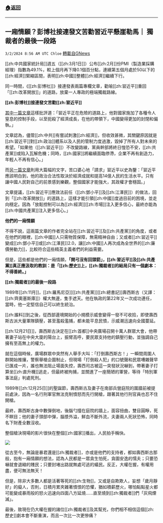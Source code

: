 ###  [:house:返回](README.md)
---


## 一廂情願？彭博社接連發文苦勸習近平懸崖勒馬｜ 獨裁者的最後一段路
`3/2/2024 8:56 AM UTC Chloe` [轉載自GNews](https://gnews.org/articles/2358644)


  
[[zh:中共國家統計局]]週五（[[zh:3月1日]]）公布[[zh:2月]]份PMI（製造業採購經理）指數為49.1%，較上個月再下降0.1個百分點，連續第五個月處於50以下的[[zh:經濟]]緊縮區間，表明[[zh:中國]]整體[[zh:經濟]]繼續下行。

同一時間，《[[zh:彭博社]]》接連發表兩篇專欄文章，勸喻[[zh:習近平]]重回「[[zh:改革開放]]」的道路，放棄一人專政的極端獨裁路線。

**[[zh:彭博社]]接連發文苦勸[[zh:習近平]]**

  

[其中一篇文章](https://www.bloomberg.com/news/features/2024-02-29/xi-s-one-man-rule-over-china-s-economy-is-spurring-unrest)這樣批評道：「習近平正在危險的道路上，他對國家施加了各種令人窒息的控制手段，以至扼殺了經濟成長，在他的帶領下，中國變得更加的封閉和偏執。」

  

文章認為，儘管[[zh:中共]]有嘗試刺激[[zh:經濟]]，但收效甚微，其關鍵原因就是[[zh:習近平]]對[[zh:政治]]體系以及人民的管制力度過激，毀掉了所有人對未來的希望。「如果他（[[zh:習近平]]）不改變路線，黨員幹部將終日惶恐不安，[[zh:共產黨]]或陷入瓦解危機；同時，[[zh:國家]]將繼續面臨停滯，企業不再有創造力，年輕人不再有信心。」

  

而[另一篇文章](https://www.bloomberg.com/opinion/articles/2024-02-29/china-economy-xi-needs-to-look-backward-to-move-forward)則用大篇幅的文字，苦口婆心地「請求」習近平以史為鑒：「習近平應該明白到，他的政治合法性取決於經濟成就和提高14億人民的生活水平。只有讓中國人民對自己的前景感到樂觀，整個國家才能強大，其政權才會穩固。」

  

文章提議，[[zh:習近平]]應效法前任（[[zh:鄧小平]]及[[zh:江澤民]]）的做法，回到「[[zh:改革開放]]」的道路上，這樣才能引領[[zh:中國]]度過目前的困境，並走向穩定。因為「放鬆控制可以為[[zh:經濟]][[zh:市場]]注入更多信心，最終亦能為[[zh:中國共產黨]]注入更多信心。」

**他們的一廂情願**  

不得不說，這兩篇文章的作者完全站在[[zh:習近平]]及[[zh:共產黨]]的角度，或者在他們的眼裡，[[zh:中國]]人只需物質保障，無需精神自由；又或者[[zh:習近平]]變成[[zh:鄧小平]]或[[zh:江澤民]]2.0，讓[[zh:中國]]人再次成為全世界的[[zh:廉價勞動力]]，比較符合這些精英主義者們的利益需要。

  

但是，這些都是他們的一廂情願，**「開弓沒有回頭箭」，[[zh:習近平]]及[[zh:共產黨]]真正應汲取的教訓：是「[[zh:歷史]]上，[[zh:獨裁者]]的結局只有一個劇本：不得善終。」**

  

**[[zh:獨裁者]]的最後一段路** 

  

1989年[[zh:11月]]，[[zh:羅馬尼亞]][[zh:共產黨]][[zh:總書記]]壽西斯古（又譯：[[zh:齊奧塞斯庫]]）權大無邊，隻手遮天。他在執政的第22年又一次成功連任，當時，他一定堅信自己可以終生統治。

  

[[zh:誰料]]到之後，從西部邊境開始的小規模示威會變得一發不可收拾，即使壽西斯古派大量軍隊鎮壓，甚至濫殺濫捕，都未能平息民憤，示威潮迅速向全國蔓延。

  

[[zh:12月21日]]，壽西斯古決定在[[zh:首都]]中央廣場召開十萬人群眾大會，他帶著妻子站在中央大廈的陽台上，振臂高呼，要民眾支持他的鎮壓行動，並強調自己擁有至高無上的權力。

  

就在這個時候，廣場群眾中突然有人舉手大叫：「打倒壽西斯古！」一瞬間周圍人群開始推攘，警察舉槍企圖制止，但現場「打倒殺人犯」的口號聲和民眾嘈雜聲早已匯成一片，誰也無法阻止場面失控，壽西司古被這一突發狀況嚇到，帶著妻子打算坐[[zh:直升機]]逃走，但最終被拘捕，並關進了一座簡陋的軍營，等待「特別軍事法庭」判處死刑。

  

1989年[[zh:12月25日]]的聖誕節，壽西斯古及妻子在南部兵營庭院的圍牆前被提前處決，因為一名行刑軍官無法克制憤怒而先行開槍，跟著其他行刑官員也忍不住開槍。

  

最終，壽西斯古身中數彈倒地，後腦勺撞在庭院的牆上，面容扭曲，雙目圓睜，死不瞑目；他的妻子頭部中彈，腦漿外溢，鮮血不斷外流，夫妻兩人死狀恐怖，同時名下財產全數沒收。

  

整個槍決現場的影片很快在整個[[zh:國家]]播出，人民拍手稱快。



![](ipfs://QmS8RQ26t1LxW8QQeCfgmcuwmemYGttCBLBoKHuwNqvaQA?.png)


  

從古至今，無論是暴君還是[[zh:獨裁者]]，亦或是他們的支持者，都如壽西斯古那般，抱有一廂情願的想法，認為人民都是一眾貪生怕死，貪圖安逸的懦夫；只要恐嚇就會退縮的賤民；只要封堵出路就無處可逃的蟻民。反正，大權在握，有權用盡，便可無法無天！

  

但是，除非大多數人都是活著等死的[[zh:生物]]，又或是自欺欺人，妄想「歲月靜好」的癡人，否則，日積月累夾雜著憤恨的恐懼，猶如積薪歷火，哪怕點點星火都可能變成暴雨般的怒火迅速向四面八方延燒......直至燒到[[zh:獨裁者]]們「灰飛煙滅」。

  

最後，致現在仍大權在握的諸位[[zh:獨裁者]]及其幫兇，你們相不相信這個[[zh:歷史]]劇本會不斷重演，而且一次比一次更慘痛？
